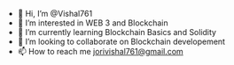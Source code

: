 - 👋 Hi, I’m @Vishal761
- 👀 I’m interested in WEB 3 and Blockchain
- 🌱 I’m currently learning Blockchain Basics and Solidity
- 💞️ I’m looking to collaborate on Blockchain developement
- 📫 How to reach me jorivishal761@gmail.com
